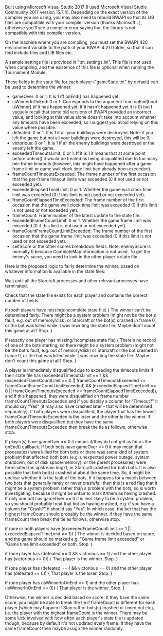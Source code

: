 Built using Microsoft Visual Studio 2017 (I used Microsoft Visual Studio Community 2017 version 15.7.4). Depending on the exact version of the compiler you are using, you may also need to rebuild BWAPI so that its LIB files are compatible with your compiler version (thanks Microsoft...), otherwise you'll see a compiler error saying that the library is not compatible with this compiler version.

On the machine where you are compiling, you must set the BWAPI_420 environment variable to the path of your BWAPI 4.2.0 folder, so that it can find include files and LIB files etc.

A sample settings file is provided in "tm_settings.ini". This file is not used when compiling, and the existence of this file is optional when running the Tournament Module.

These fields in the state file for each player ("gameState.txt" by default) can be used to determine the winner:
* gameOver: 0 or 1. It is 1 iff onEnd() has happened yet.
* isWinnerInOnEnd: 0 or 1. Corresponds to the argument from onEnd(bool isWinner) (if it has happened yet; if it hasn't happened yet it is 0) but I vaguely recall that some old versions of BWAPI provided an incorrect value, and looking at this value alone doesn't take into account whether any timeouts have been exceeded, so I suggest you avoid relying on this value where possible.
* defeated: 0 or 1. It is 1 if all your buildings were destroyed. Note: if you left the game but not all your buildings were destroyed, this will be 0.
* victorious: 0 or 1. It is 1 if all the enemy buildings were destroyed or the enemy left the game.
* exceededTimeoutsLimit: 0 or 1. If it is 1 it means that at some point before onEnd() it would be treated as being disqualified due to too many per-frame timeouts (however, this might have happened after a game frame limit or game wall clock time limit had already been exceeded).
* frameCountTimeoutsExceeded: The frame number of the first occasion that the per-frame timeout limits was exceeded (0 if not used or not exceeded yet).
* exceededElapsedTimeLimit: 0 or 1. Whether the game wall clock time limit was exceeded (0 if this limit is not used or not exceeded yet).
* frameCountElapsedTimeExceeded: The frame number of the first occasion that the game wall clock time limit was exceeded (0 if this limit is not used or not exceeded yet).
* frameCount: Frame number of the latest update to the state file.
* exceededFrameCountLimit: 0 or 1. Whether the game frame limit was exceeded (0 if this limit is not used or not exceeded yet).
* frameCountFrameCountLimitExceeded: The frame number of the first occasion that the game frame limit was exceeded (0 if this limit is not used or not exceeded yet).
* selfScore or the other scores breakdown fields. Note: enemyScore is normally 0 because CompleteMapInformation is not used. To get the enemy's score, you need to look in the other player's state file.

Here is the proposed logic to fairly determine the winner, based on whatever information is available in the state files:

Wait until all the Starcraft processes and other relevant processes have terminated.

Check that the state file exists for each player and contains the correct number of fields.

if (both players have missing/incomplete state file)
{
    The winner can't be determined fairly. There might be a system problem (might not be the bot's fault, e.g. out of memory/disk) or Starcraft or the bot(s) crashed in frame 0, or the bot was killed while it was rewriting the state file. Maybe don't count this game at all? Stop.
}

if (exactly one player has missing/incomplete state file)
{
    There's no record of one of the bots starting, so there might be a system problem (might not be the bot's fault, e.g. out of memory/disk) or Starcraft or the bot crashed in frame 0, or the bot was killed while it was rewriting the state file. Maybe don't count this game at all? Stop.
}

A player is immediately disqualified due to exceeding the timeouts limits if their state file has (exceededTimeoutsLimit == 1 && (exceededFrameCountLimit == 0 || frameCountTimeoutsExceeded <= frameCountFrameCountLimitExceeded) && (exceededElapsedTimeLimit == 0 || frameCountTimeoutsExceeded <= frameCountElapsedTimeExceeded)), and if this happened, they were disqualified on frame number frameCountTimeoutsExceeded and if you display a column for "Timeout?" it should say "Yes" (it may also have crashed later - that will be determined separately). If both players were disqualified, the player that has the lowest frameCountTimeoutsExceeded is the loser and the other is the winner. If both players were disqualified but they have the same frameCountTimeoutsExceeded then break the tie as follows, otherwise stop.

If player(s) have gameOver == 0 it means it/they did not get as far as the onEnd() callback. If both bots have gameOver == 0 it may mean that process(es) were killed for both bots or there was some kind of system problem that affected both bots (e.g. unexpected power outage, system shutdown, out of disk space/memory), or the parent process(es) were terminated (an upstream bug?), or Starcraft crashed for both bots. It is also possible that both bot(s) crashed at about the same time. So, it might be unclear whether it is the fault of the bots. If it happens for a match between two bots that generally rarely or never crash/fail then this is a red flag that it might be a system problem rather than a problem with the bots, so is worth investigating, because it might be unfair to mark it/them as having crashed. If only one bot has gameOver == 0 it is less likely to be a system problem, so you should probably treat that bot as having crashed, e.g. if you have a column for "Crash?" it should say "Yes". In which case, the bot that has the highest frameCount should probably be the winner. If they have the same frameCount then break the tie as follows, otherwise stop.

if (one or both players have (exceededFrameCountLimit == 1 || exceededElapsedTimeLimit == 1))
{
    The winner is decided based on score, and the game should be marked e.g. "Game frame limit exceeded" or "Game time limit exceeded" or both. Stop.
}

if (one player has (defeated == 0 && victorious == 1) and the other player has (victorious == 0))
{
    That player is the winner. Stop.
}

if (one player has (defeated == 1 && victorious == 0) and the other player has (defeated == 0))
{
    That player is the loser. Stop.
}

if (one player has (isWinnerInOnEnd == 1) and the other player has (isWinnerInOnEnd == 0))
{
    That player is the winner. Stop.
}

Otherwise, the winner is decided based on score. If they have the same score, you might be able to break the tie if frameCount is different for each player (which may happen if Starcraft or bots(s) crashed or timed out etc), i.e. the player with the highest frameCount is the winner. There may be some luck involved with how often each player's state file is updated though, because by default it's not updated every frame. If they have the same frameCount then maybe assign the winner randomly.
